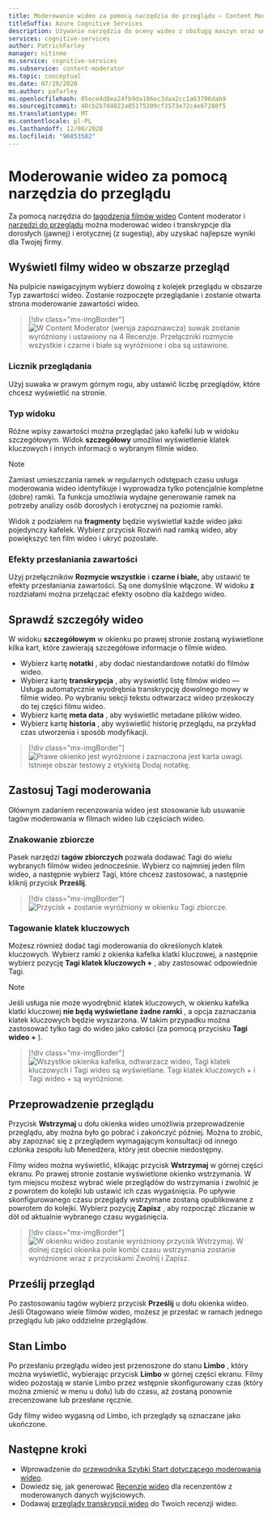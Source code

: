 ```yaml
---
title: Moderowanie wideo za pomocą narzędzia do przeglądu — Content Moderator
titleSuffix: Azure Cognitive Services
description: Używanie narzędzia do oceny wideo z obsługą maszyn oraz umiarkowanej nieodpowiedniej zawartości
services: cognitive-services
author: PatrickFarley
manager: nitinme
ms.service: cognitive-services
ms.subservice: content-moderator
ms.topic: conceptual
ms.date: 07/20/2020
ms.author: pafarley
ms.openlocfilehash: 05ece4d8ea24fb9da106ec3daa2cc1a63706dab9
ms.sourcegitcommit: 48cb2b7d4022a85175309cf3573e72c4e67288f5
ms.translationtype: MT
ms.contentlocale: pl-PL
ms.lasthandoff: 12/08/2020
ms.locfileid: "96853502"
---
```

# <a name="video-moderation-with-the-review-tool"></a>Moderowanie wideo za pomocą narzędzia do przeglądu

Za pomocą narzędzia do [łagodzenia filmów wideo](video-moderation-api.md) Content moderator i [narzędzi do przeglądu](Review-Tool-User-Guide/human-in-the-loop.md) można moderować wideo i transkrypcje dla dorosłych (jawnej) i erotycznej (z sugestią), aby uzyskać najlepsze wyniki dla Twojej firmy.

## <a name="view-videos-under-review"></a>Wyświetl filmy wideo w obszarze przegląd

Na pulpicie nawigacyjnym wybierz dowolną z kolejek przeglądu w obszarze Typ zawartości wideo. Zostanie rozpoczęte przeglądanie i zostanie otwarta strona moderowanie zawartości wideo.

> [!div class="mx-imgBorder"]
> ![W Content Moderator (wersja zapoznawcza) suwak zostanie wyróżniony i ustawiony na 4 Recenzje. Przełączniki rozmycie wszystkie i czarne i białe są wyróżnione i oba są ustawione.](./Review-Tool-User-Guide/images/video-moderation-detailed.png)

### <a name="review-count"></a>Licznik przeglądania

Użyj suwaka w prawym górnym rogu, aby ustawić liczbę przeglądów, które chcesz wyświetlić na stronie.

### <a name="view-type"></a>Typ widoku

Różne wpisy zawartości można przeglądać jako kafelki lub w widoku szczegółowym. Widok **szczegółowy** umożliwi wyświetlenie klatek kluczowych i innych informacji o wybranym filmie wideo. 

> [!NOTE]
> Zamiast umieszczania ramek w regularnych odstępach czasu usługa moderowania wideo identyfikuje i wyprowadza tylko potencjalnie kompletne (dobre) ramki. Ta funkcja umożliwia wydajne generowanie ramek na potrzeby analizy osób dorosłych i erotycznej na poziomie ramki.

Widok z podziałem na **fragmenty** będzie wyświetlał każde wideo jako pojedynczy kafelek. Wybierz przycisk Rozwiń nad ramką wideo, aby powiększyć ten film wideo i ukryć pozostałe.

### <a name="content-obscuring-effects"></a>Efekty przesłaniania zawartości

Użyj przełączników **Rozmycie wszystkie** i **czarne i białe,** aby ustawić te efekty przesłaniania zawartości. Są one domyślnie włączone. W widoku **z** rozdziałami można przełączać efekty osobno dla każdego wideo.

## <a name="check-video-details"></a>Sprawdź szczegóły wideo

W widoku **szczegółowym** w okienku po prawej stronie zostaną wyświetlone kilka kart, które zawierają szczegółowe informacje o filmie wideo.

* Wybierz kartę **notatki** , aby dodać niestandardowe notatki do filmów wideo.
* Wybierz kartę **transkrypcja** , aby wyświetlić listę filmów wideo &mdash; Usługa automatycznie wyodrębnia transkrypcję dowolnego mowy w filmie wideo. Po wybraniu sekcji tekstu odtwarzacz wideo przeskoczy do tej części filmu wideo.
* Wybierz kartę **meta data** , aby wyświetlić metadane plików wideo.
* Wybierz kartę **historia** , aby wyświetlić historię przeglądu, na przykład czas utworzenia i sposób modyfikacji.

> [!div class="mx-imgBorder"]
> ![Prawe okienko jest wyróżnione i zaznaczona jest karta uwagi. Istnieje obszar testowy z etykietą Dodaj notatkę.](./Review-Tool-User-Guide/images/video-moderation-video-details.png)

## <a name="apply-moderation-tags"></a>Zastosuj Tagi moderowania

Głównym zadaniem recenzowania wideo jest stosowanie lub usuwanie tagów moderowania w filmach wideo lub częściach wideo.

### <a name="bulk-tagging"></a>Znakowanie zbiorcze

Pasek narzędzi **tagów zbiorczych** pozwala dodawać Tagi do wielu wybranych filmów wideo jednocześnie. Wybierz co najmniej jeden film wideo, a następnie wybierz Tagi, które chcesz zastosować, a następnie kliknij przycisk **Prześlij**. 

> [!div class="mx-imgBorder"]
> ![Przycisk + zostanie wyróżniony w okienku Tagi zbiorcze.](./Review-Tool-User-Guide/images/video-moderation-bulk-tags.png)


### <a name="key-frame-tagging"></a>Tagowanie klatek kluczowych

Możesz również dodać tagi moderowania do określonych klatek kluczowych. Wybierz ramki z okienka kafelka klatki kluczowej, a następnie wybierz pozycję **Tagi klatek kluczowych +** , aby zastosować odpowiednie Tagi.

> [!NOTE]
> Jeśli usługa nie może wyodrębnić klatek kluczowych, w okienku kafelka klatki kluczowej **nie będą wyświetlane żadne ramki** , a opcja zaznaczania klatek kluczowych będzie wyszarzona. W takim przypadku można zastosować tylko tagi do wideo jako całości (za pomocą przycisku **Tagi wideo +** ).

> [!div class="mx-imgBorder"]
> ![Wszystkie okienka kafelka, odtwarzacz wideo, Tagi klatek kluczowych i Tagi wideo są wyświetlane. Tagi klatek kluczowych + i Tagi wideo + są wyróżnione.](./Review-Tool-User-Guide/images/video-moderation-tagging-options.png)

## <a name="put-a-review-on-hold"></a>Przeprowadzenie przeglądu

Przycisk **Wstrzymaj** u dołu okienka wideo umożliwia przeprowadzenie przeglądu, aby można było go pobrać i zakończyć później. Można to zrobić, aby zapoznać się z przeglądem wymagającym konsultacji od innego członka zespołu lub Menedżera, który jest obecnie niedostępny. 

Filmy wideo można wyświetlić, klikając przycisk **Wstrzymaj** w górnej części ekranu. Po prawej stronie zostanie wyświetlone okienko wstrzymania. W tym miejscu możesz wybrać wiele przeglądów do wstrzymania i zwolnić je z powrotem do kolejki lub ustawić ich czas wygaśnięcia. Po upływie skonfigurowanego czasu przeglądy wstrzymane zostaną opublikowane z powrotem do kolejki. Wybierz pozycję **Zapisz** , aby rozpocząć zliczanie w dół od aktualnie wybranego czasu wygaśnięcia.

> [!div class="mx-imgBorder"]
> ![W okienku wideo zostanie wyróżniony przycisk Wstrzymaj. W dolnej części okienka pole kombi czasu wstrzymania zostanie wyróżnione wraz z przyciskami Zwolnij i Zapisz.](./Review-Tool-User-Guide/images/video-moderation-hold.png)

## <a name="submit-a-review"></a>Prześlij przegląd

Po zastosowaniu tagów wybierz przycisk **Prześlij** u dołu okienka wideo. Jeśli Otagowano wiele filmów wideo, możesz je przesłać w ramach jednego przeglądu lub jako oddzielne przeglądów.

## <a name="limbo-state"></a>Stan Limbo

Po przesłaniu przeglądu wideo jest przenoszone do stanu **Limbo** , który można wyświetlić, wybierając przycisk **Limbo** w górnej części ekranu. Filmy wideo pozostają w stanie Limbo przez wstępnie skonfigurowany czas (który można zmienić w menu u dołu) lub do czasu, aż zostaną ponownie zrecenzowane lub przesłane ręcznie.

Gdy filmy wideo wygasną od Limbo, ich przeglądy są oznaczane jako ukończone.

## <a name="next-steps"></a>Następne kroki

- Wprowadzenie do [przewodnika Szybki Start dotyczącego moderowania wideo](video-moderation-api.md).
- Dowiedz się, jak generować [Recenzje wideo](video-reviews-quickstart-dotnet.md) dla recenzentów z moderowanych danych wyjściowych.
- Dodawaj [przeglądy transkrypcji wideo](video-transcript-reviews-quickstart-dotnet.md) do Twoich recenzji wideo.

